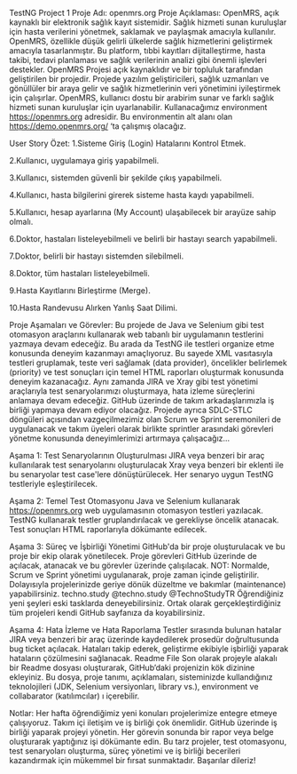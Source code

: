 TestNG Project 1
Proje Adı: openmrs.org
Proje Açıklaması:
OpenMRS, açık kaynaklı bir elektronik sağlık kayıt sistemidir. Sağlık hizmeti sunan kuruluşlar için hasta verilerini yönetmek, saklamak ve paylaşmak amacıyla kullanılır. OpenMRS, özellikle düşük gelirli ülkelerde sağlık hizmetlerini geliştirmek amacıyla tasarlanmıştır. Bu platform, tıbbi kayıtları dijitalleştirme, hasta takibi, tedavi planlaması ve sağlık verilerinin analizi gibi önemli işlevleri destekler.
OpenMRS Projesi açık kaynaklıdır ve bir topluluk tarafından geliştirilen bir projedir. Projede yazılım geliştiricileri, sağlık uzmanları ve gönüllüler bir araya gelir ve sağlık hizmetlerinin veri yönetimini iyileştirmek için çalışırlar. OpenMRS, kullanıcı dostu bir arabirim sunar ve farklı sağlık hizmeti sunan kuruluşlar için uyarlanabilir.
Kullanacağımız environment https://openmrs.org adresidir. Bu environmentin alt alanı olan https://demo.openmrs.org/ ‘ta çalışmış olacağız.


User Story Özet:
1.Sisteme Giriş (Login) Hatalarını Kontrol Etmek.

2.Kullanıcı, uygulamaya giriş yapabilmeli.

3.Kullanıcı, sistemden güvenli bir şekilde çıkış yapabilmeli.

4.Kullanıcı, hasta bilgilerini girerek sisteme hasta kaydı yapabilmeli.

5.Kullanıcı, hesap ayarlarına (My Account) ulaşabilecek bir arayüze sahip olmalı.

6.Doktor, hastaları listeleyebilmeli ve belirli bir hastayı search yapabilmeli.

7.Doktor, belirli bir hastayı sistemden silebilmeli.

8.Doktor, tüm hastaları listeleyebilmeli.

9.Hasta Kayıtlarını Birleştirme (Merge).

10.Hasta Randevusu Alırken Yanlış Saat Dilimi.



Proje Aşamaları ve Görevler:
Bu projede de Java ve Selenium gibi test otomasyon araçlarını kullanarak web tabanlı bir uygulamanın testlerini yazmaya devam edeceğiz.
Bu arada da TestNG ile testleri organize etme konusunda deneyim kazanmayı amaçlıyoruz. Bu sayede XML vasıtasıyla testleri gruplamak, teste veri sağlamak (data provider), öncelikler belirlemek (priority) ve test sonuçları için temel HTML raporları oluşturmak konusunda deneyim kazanacağız.
Aynı zamanda JIRA ve Xray gibi test yönetimi araçlarıyla test senaryolarımızı oluşturmaya, hata izleme süreçlerini anlamaya devam edeceğiz.
GitHub üzerinde de takım arkadaşlarımızla iş birliği yapmaya devam ediyor olacağız.
Projede ayrıca SDLC-STLC döngüleri açısından vazgeçilmezimiz olan Scrum ve Sprint seremonileri de uygulanacak ve takım üyeleri olarak birlikte sprintler arasındaki görevleri yönetme konusunda deneyimlerimizi artırmaya çalışacağız…

Aşama 1: Test Senaryolarının Oluşturulması
JIRA veya benzeri bir araç kullanılarak test senaryolarını oluşturulacak
Xray veya benzeri bir eklenti ile bu senaryolar test case'lere dönüştürülecek. Her senaryo uygun TestNG testleriyle eşleştirilecek.

Aşama 2: Temel Test Otomasyonu
Java ve Selenium kullanarak https://openmrs.org web uygulamasının otomasyon testleri yazılacak. TestNG kullanarak testler gruplandırılacak ve gerekliyse öncelik atanacak. Test sonuçları HTML raporlarıyla dökümante edilecek.

Aşama 3: Süreç ve İşbirliği Yönetimi
GitHub'da bir proje oluşturulacak ve bu proje bir ekip olarak yönetilecek. Proje görevleri GitHub üzerinde de açılacak, atanacak ve bu görevler üzerinde çalışılacak.
NOT: Normalde, Scrum ve Sprint yönetimi uygulanarak, proje zaman içinde geliştirilir. Dolayısıyla projelerinizde geriye dönük düzeltme ve bakımlar (maintenance) yapabilirsiniz.
techno.study @techno.study @TechnoStudyTR
Öğrendiğiniz yeni şeyleri eski tasklarda deneyebilirsiniz. Ortak olarak gerçekleştirdiğiniz tüm projeleri kendi GitHub sayfanıza da koyabilirsiniz.

Aşama 4: Hata İzleme ve Hata Raporlama
Testler sırasında bulunan hatalar JIRA veya benzeri bir araç üzerinde kaydedilerek prosedür doğrultusunda bug ticket açılacak. Hataları takip ederek, geliştirme ekibiyle işbirliği yaparak hataların çözülmesini sağlanacak.
Readme File Son olarak projeyle alakalı bir Readme dosyası oluşturarak, GitHub’daki projenizin kök dizinine ekleyiniz. Bu dosya, proje tanımı, açıklamaları, sisteminizde kullandığınız teknolojileri (JDK, Selenium versiyonları, library vs.), environment ve collabarator (katılımcılar) ı içerebilir.

Notlar:
Her hafta öğrendiğimiz yeni konuları projelerimize entegre etmeye çalışıyoruz.
Takım içi iletişim ve iş birliği çok önemlidir. GitHub üzerinde iş birliği yaparak projeyi yönetin.
Her görevin sonunda bir rapor veya belge oluşturarak yaptığınız işi dökümante edin.
Bu tarz projeler, test otomasyonu, test senaryoları oluşturma, süreç yönetimi ve iş birliği becerileri kazandırmak için mükemmel bir fırsat sunmaktadır.
Başarılar dileriz!
